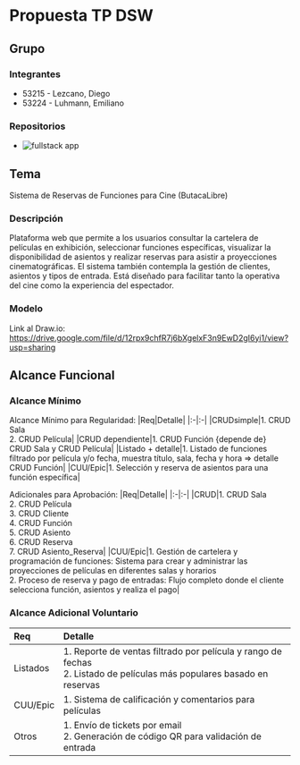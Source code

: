 # Propuesta TP DSW

## Grupo
### Integrantes
* 53215 - Lezcano, Diego
* 53224 - Luhmann, Emiliano

### Repositorios
* ![fullstack app](https://github.com/Luhm4nn/RepoFullStack)



## Tema
Sistema de Reservas de Funciones para Cine (ButacaLibre)
### Descripción
Plataforma web que permite a los usuarios consultar la cartelera de películas en exhibición, seleccionar funciones específicas, visualizar la disponibilidad de asientos y realizar reservas para asistir a proyecciones cinematográficas. El sistema también contempla la gestión de clientes, asientos y tipos de entrada. Está diseñado para facilitar tanto la operativa del cine como la experiencia del espectador.

### Modelo
Link al Draw.io: https://drive.google.com/file/d/12rpx9chfR7j6bXgelxF3n9EwD2gI6yi1/view?usp=sharing


## Alcance Funcional 

### Alcance Mínimo

Alcance Mínimo para Regularidad:
|Req|Detalle|
|:-|:-|
|CRUDsimple|1. CRUD Sala <br>2. CRUD Película|
|CRUD dependiente|1. CRUD Función {depende de} CRUD Sala y CRUD Película|
|Listado + detalle|1. Listado de funciones filtrado por película y/o fecha, muestra título, sala, fecha y hora => detalle CRUD Función|
|CUU/Epic|1. Selección y reserva de asientos para una función específica|

Adicionales para Aprobación:
|Req|Detalle|
|:-|:-|
|CRUD|1. CRUD Sala<br>2. CRUD Película<br>3. CRUD Cliente<br>4. CRUD Función<br>5. CRUD Asiento<br>6. CRUD Reserva<br>7. CRUD Asiento_Reserva|
|CUU/Epic|1. Gestión de cartelera y programación de funciones: Sistema para crear y administrar las proyecciones de películas en diferentes salas y horarios<br>2. Proceso de reserva y pago de entradas: Flujo completo donde el cliente selecciona función, asientos y realiza el pago|


### Alcance Adicional Voluntario

|Req|Detalle|
|:-|:-|
|Listados |1. Reporte de ventas filtrado por película y rango de fechas<br>2. Listado de películas más populares basado en reservas|
|CUU/Epic|1. Sistema de calificación y comentarios para películas<br>|
|Otros|1. Envío de tickets por email<br>2. Generación de código QR para validación de entrada|


